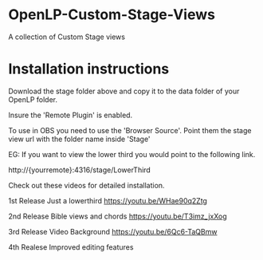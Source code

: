 # OpenLP-Custom-Stage-Views
A collection of Custom Stage views

# Installation instructions

Download the stage folder above and copy it to the data folder of your OpenLP folder. 

Insure the 'Remote Plugin' is enabled. 

To use in OBS you need to use the 'Browser Source'. Point them the stage view url with the folder name inside 'Stage'

EG: If you want to view the lower third you would point to the following link.

  http://{yourremote}:4316/stage/LowerThird
  

Check out these videos for detailed installation. 


1st Release
Just a lowerthird
https://youtu.be/WHae90q2Ztg


2nd Release
Bible views and chords
https://youtu.be/T3imz_jxXog

3rd Release
Video Background
https://youtu.be/6Qc6-TaQBmw

4th Realese
Improved editing features






